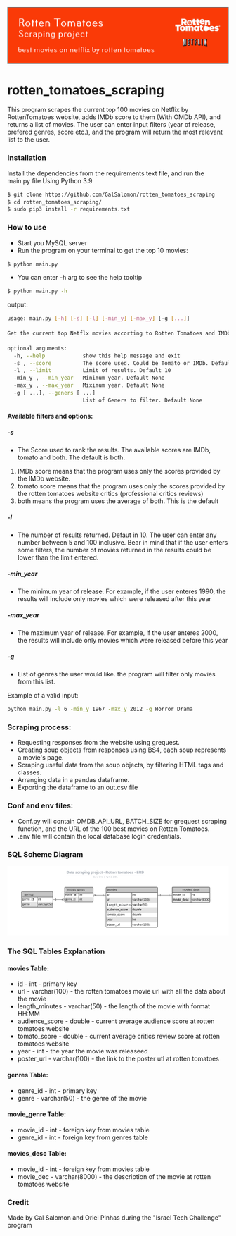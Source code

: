 ![img.png](img.png)

# rotten_tomatoes_scraping
This program scrapes the current top 100 movies on Netflix by RottenTomatoes website, adds IMDb score to them (With OMDb API), and returns a list of movies. The user can enter input filters (year of release, 
prefered genres, score etc.), and the program will return the most relevant list to the user.

### Installation

Install the dependencies from the requirements text file, and run the main.py file
Using Python 3.9
```sh
$ git clone https://github.com/GalSalomon/rotten_tomatoes_scraping
$ cd rotten_tomatoes_scraping/
$ sudo pip3 install -r requirements.txt
```

### How to use
* Start you MySQL server 
* Run the program on your terminal to get the top 10 movies:
```sh
$ python main.py 
```
* You can enter -h arg to see the help tooltip
```sh
$ python main.py -h
```
output:
```sh
usage: main.py [-h] [-s] [-l] [-min_y] [-max_y] [-g [...]]

Get the current top Netflx movies accorting to Rotten Tomatoes and IMDb.

optional arguments:
  -h, --help            show this help message and exit
  -s , --score          The score used. Could be Tomato or IMDb. Default is Both
  -l , --limit          Limit of results. Default 10
  -min_y , --min_year   Minimum year. Default None
  -max_y , --max_year   Miximum year. Default None
  -g [ ...], --geners [ ...]
                        List of Geners to filter. Default None

```
#### Available filters and options:

##### -s
* The Score used to rank the results. The available scores are IMDb, tomato and both.
The default is both.
1. IMDb score means that the program uses only the scores provided by the IMDb 
website.
2. tomato score means that the program uses only the scores provided by the rotten tomatoes 
website critics (professional critics reviews)
3.  both means the program uses the average of both. This is the default

##### -l
* The number of results returned. Defaut in 10. The user can enter any number between 5 and 100
inclusive. Bear in mind that if the user enters some filters, the number of movies returned 
in the results could be lower than the limit entered.

##### -min_year
* The minimum year of release. For example, if the user enteres 1990, the results will include 
only movies which were released after this year

##### -max_year
* The maximum year of release. For example, if the user enteres 2000, the results will include 
only movies which were released before this year

##### -g
* List of genres the user would like. the program will filter only movies from this list.

Example of a valid input:
```sh
python main.py -l 6 -min_y 1967 -max_y 2012 -g Horror Drama
```

### Scraping process:
* Requesting responses from the website using grequest.
* Creating soup objects from responses using BS4, each soup represents a movie's page.
* Scraping useful data from the soup objects, by filtering HTML tags and classes.
* Arranging data in a pandas dataframe.
* Exporting the dataframe to an out.csv file


### Conf and env files:
* Conf.py will contain OMDB_API_URL, BATCH_SIZE for grequest scraping function, and the URL of the 100 best movies on Rotten Tomatoes.
* .env file will contain the local database login credentials.


### SQL Scheme Diagram
![ERD.png](ERD.png)
### The SQL Tables Explanation

#### movies Table:
* id - int - primary key
* url - varchar(100) - the rotten tomatoes movie url with all the data about the movie
* length_minutes - varchar(50) - the length of the movie with format HH:MM
* audience_score - double - current average audience score at rotten tomatoes website
* tomato_score - double - current average critics review score at rotten tomatoes website
* year - int - the year the movie was releaseed
* poster_url - varchar(100) - the link to the poster utl at rotten tomatoes
#### genres Table:
* genre_id - int - primary key
* genre - varchar(50) - the genre of the movie
#### movie_genre Table:
* movie_id - int - foreign key from movies table
* genre_id - int - foreign key from genres table 
#### movies_desc Table:
* movie_id - int - foreign key from movies table
* movie_dec - varchar(8000) - the description of the movie at rotten tomatoes website



### Credit
Made by Gal Salomon and Oriel Pinhas during the "Israel Tech Challenge" program

